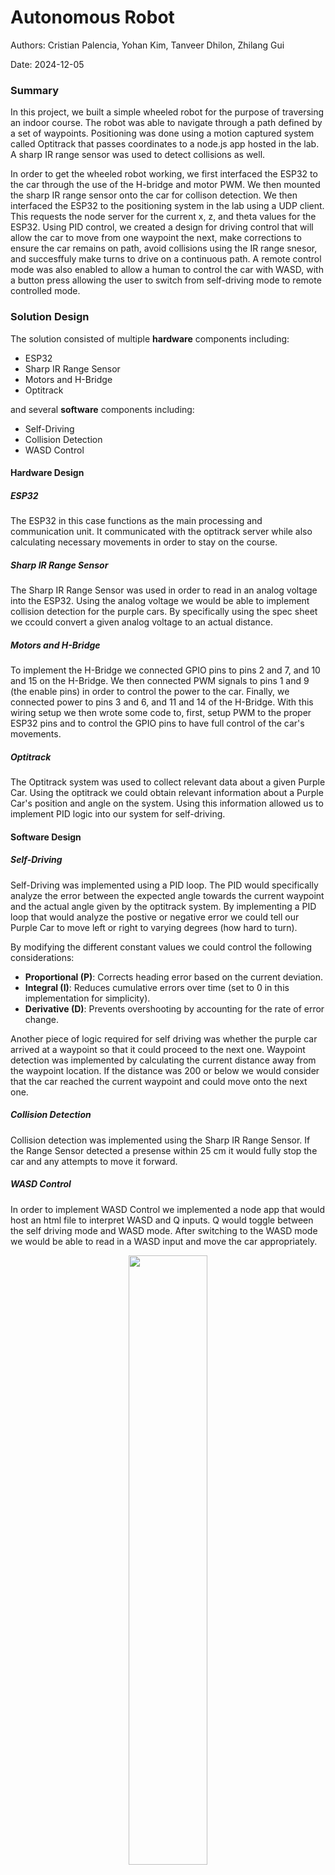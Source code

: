 # Autonomous Robot

Authors: Cristian Palencia, Yohan Kim, Tanveer Dhilon, Zhilang Gui

Date: 2024-12-05

### Summary
In this project, we built a simple wheeled robot for the purpose of traversing an indoor course. The robot was able to navigate through a path defined by a set of waypoints. Positioning was done using a motion captured system called Optitrack that passes coordinates to a node.js app hosted in the lab. A sharp IR range sensor was used to detect collisions as well. 

In order to get the wheeled robot working, we first interfaced the ESP32 to the car through the use of the H-bridge and motor PWM. We then mounted the sharp IR range sensor onto the car for collison detection. We then interfaced the ESP32 to the positioning system in the lab using a UDP client. This requests the node server for the current x, z, and theta values for the ESP32. Using PID control, we created a design for driving control that will allow the car to move from one waypoint the next, make corrections to ensure the car remains on path, avoid collisions using the IR range snesor, and succesffuly make turns to drive on a continuous path. A remote control mode was also enabled to allow a human to control the car with WASD, with a button press allowing the user to switch from self-driving mode to remote controlled mode. 

### Solution Design
The solution consisted of multiple **hardware** components including:
- ESP32
- Sharp IR Range Sensor
- Motors and H-Bridge
- Optitrack

and several **software** components including:
- Self-Driving
- Collision Detection
- WASD Control

#### Hardware Design

##### ESP32
The ESP32 in this case functions as the main processing and communication unit. It communicated with the optitrack server while also calculating necessary movements in order to stay on the course. 

##### Sharp IR Range Sensor
The Sharp IR Range Sensor was used in order to read in an analog voltage into the ESP32. Using the analog voltage we would be able to implement collision detection for the purple cars. By specifically using the spec sheet we ccould convert a given analog voltage to an actual distance. 

##### Motors and H-Bridge
To implement the H-Bridge we connected GPIO pins to pins 2 and 7, and 10 and 15 on the H-Bridge. We then connected PWM signals to pins 1 and 9 (the enable pins) in order to control the power to the car. Finally, we connected power to pins 3 and 6, and 11 and 14 of the H-Bridge. With this wiring setup we then wrote some code to, first, setup PWM to the proper ESP32 pins and to control the GPIO pins to have full control of the car's movements.

##### Optitrack
The Optitrack system was used to collect relevant data about a given Purple Car. Using the optitrack we could obtain relevant information about a Purple Car's position and angle on the system. Using this information allowed us to implement PID logic into our system for self-driving.

#### Software Design

##### Self-Driving
Self-Driving was implemented using a PID loop. The PID would specifically analyze the error between the expected angle towards the current waypoint and the actual angle given by the optitrack system. By implementing a PID loop that would analyze the postive or negative error we could tell our Purple Car to move left or right to varying degrees (how hard to turn). 

By modifying the different constant values we could control the following considerations:
  - **Proportional (P)**: Corrects heading error based on the current deviation.  
  - **Integral (I)**: Reduces cumulative errors over time (set to 0 in this implementation for simplicity).  
  - **Derivative (D)**: Prevents overshooting by accounting for the rate of error change.

Another piece of logic required for self driving was whether the purple car arrived at a waypoint so that it could proceed to the next one. Waypoint detection was implemented by calculating the current distance away from the waypoint location. If the distance was 200 or below we would consider that the car reached the current waypoint and could move onto the next one. 

##### Collision Detection
Collision detection was implemented using the Sharp IR Range Sensor. If the Range Sensor detected a presense within 25 cm it would fully stop the car and any attempts to move it forward.

##### WASD Control
In order to implement WASD Control we implemented a node app that would host an html file to interpret WASD and Q inputs. Q would toggle between the self driving mode and WASD mode. After switching to the WASD mode we would be able to read in a WASD input and move the car appropriately.

<p align="center">
<img src="./images/flow.png" width="50%">
</p>
<p align="center">
Code Flow Chart
</p>


### Project Summary
In this project, we successfully built two simple wheeled robots that were able to concurrently traverse an indoor course while avoiding collision with any obstacles. This path was defined using a set of waypoints and feedback control was used for dirbing on line segements between waypoints. Positioning was done using Optitrack in which we linked the device to the node.js. The device was also able to traverse, and succesffuly able to traverse all waypoints in one gp with no hits or nudges. A sharp IR range sensor was also used for collision detection. 

Some challenges faced during the quest was working with the angle plane that was provided. It felt pretty unintuitive to work with the angle plane since it did not match the basic coordinate plane for the track. Furthermore, another difficult part about the quest was fine tuning the PID paramemters several times until we got an appropriate and desired behavior from our Purple Car.


### Supporting Artifacts
- [Link to video technical presentation](). Not to exceed 120s
- [Link to video demo](https://drive.google.com/file/d/1pCS9vckuFYlIf6aCmPLMsRiZipL1e3xR/view?usp=drive_link). Not to exceed 120s


### AI and Open Source Code Assertions

- We have documented in our code readme.md and in our code any software that we have adopted from elsewhere
- We used AI for coding and this is documented in our code as indicated by comments "AI generated" 


CHATGPT Snippets:
- actuate on PID function: Asked for help on how to control motor speed based on input value
```c
// Actuate function to adjust motor speeds
void actuate(float value) {
    // Constants
    const int MAX_DUTY = 1023;      // Maximum duty cycle for 10-bit resolution
    const int BASE_DUTY = 1023;      // Base duty cycle for normal speed
    const float K = 27.0;           // Scaling factor for adjustment (adjust as needed)

    // Variables for motor duty cycles
    int left_duty = BASE_DUTY;
    int right_duty = BASE_DUTY;

    // Calculate adjustment based on PID output
    int adjustment = (int)(K * fabs(value));

    // Adjust motor speeds based on error
    if (value > 0) {
        // Positive error: decrease right motor speed
        right_duty = BASE_DUTY - adjustment;
    } else if (value < 0) {
        // Negative error: decrease left motor speed
        left_duty = BASE_DUTY - adjustment;
    }

    // Ensure duty cycles are within valid range
    if (left_duty < 0) left_duty = 0;
    if (right_duty < 0) right_duty = 0;
    if (left_duty > MAX_DUTY) left_duty = MAX_DUTY;
    if (right_duty > MAX_DUTY) right_duty = MAX_DUTY;

    // Update PWM duty cycles for the motors
    if (stop) {
        set_motor_speed(LEDC_CHANNEL_LEFT, 0);
        set_motor_speed(LEDC_CHANNEL_RIGHT, 0);
    }
    else {
        if (!remote) {
            set_motor_speed(LEDC_CHANNEL_LEFT, right_duty);
            set_motor_speed(LEDC_CHANNEL_RIGHT, left_duty);
        }
        else {
            car_movement();
        }
    }
    // Print debug information
    printf("Desired angle: %.2f degrees \n", theta_d);
    printf("Heading error: %.2f degrees \n", ehead);
    printf("Control signal (value): %.2f\n", value);
    printf("Left motor duty cycle: %d\n", left_duty);
    printf("Right motor duty cycle: %d\n\n", right_duty);
}
```

- compute theta error for pid loop: asked for help about the best way to compute the error in our angle (phi) based on our current theta and position from the optitrack sever 
```c
// Calculate desired heading and heading error
void calculate_heading(double x_c, double z_c, double theta_c, double x_w, double z_w) {
    // Calculate the differences in coordinates
    double delta_x = x_w - x_c;
    double delta_z = z_w - z_c;

    // Calculate the standard angle (theta_std) in degrees
    double theta_std = atan2(delta_z, delta_x) * (180.0 / PI);

    // Adjust theta_std to the robot's coordinate system to get theta_d
    double thetad = fmod(270.0 - theta_std + 360.0, 360.0);

    // Calculate the heading error (ehead)
    double Ehead = fmod(thetad - theta_c + 360.0, 360.0);
    if (Ehead > 180.0) {
        Ehead -= 360.0;
    }

    // Protect shared variables with mutex
    xSemaphoreTake(xMutex, portMAX_DELAY);
    theta_d = thetad;
    ehead = Ehead;
    xSemaphoreGive(xMutex);
}
```
